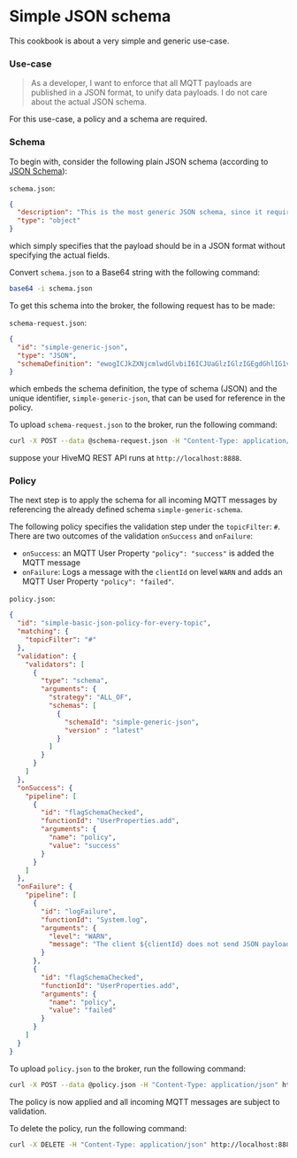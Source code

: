 # Simple JSON schema
This cookbook is about a very simple and generic use-case. 


### Use-case 
> As a developer, I want to enforce that all MQTT payloads are published in a JSON format, to unify data payloads. I do not care about the actual JSON schema.

For this use-case, a policy and a schema are required.


### Schema

To begin with, consider the following plain JSON schema (according to [JSON Schema](https://json-schema.org/)):

`schema.json`:
```json
{
  "description": "This is the most generic JSON schema, since it requires just a JSON object, nothing further specified",
  "type": "object"
}
```

which simply specifies that the payload should be in a JSON format without specifying the actual fields.

Convert `schema.json` to a Base64 string with the following command:

```bash
base64 -i schema.json
```

To get this schema into the broker, the following request has to be made:

`schema-request.json`:
```json
{
  "id": "simple-generic-json",
  "type": "JSON",
  "schemaDefinition": "ewogICJkZXNjcmlwdGlvbiI6ICJUaGlzIGlzIGEgdGhlIG1vc3QgZ2VuZXJpYyBKU09OIHNjaGVtYSwgc2luY2UgaXQgcmVxdWlyZXMganVzdCBhIEpTT04sIG5vdGhpbmcgZnVydGhlciBzcGVjaWZpZWQiLAogICJ0eXBlIjogIm9iamVjdCIKfQ=="
}
```

which embeds the schema definition, the type of schema (JSON) and the unique identifier, `simple-generic-json`, that can be used for reference in the policy.

To upload `schema-request.json` to the broker, run the following command: 

```bash
curl -X POST --data @schema-request.json -H "Content-Type: application/json" http://localhost:8888/api/v1/data-validation/schemas
```

suppose your HiveMQ REST API runs at `http://localhost:8888`.


### Policy
The next step is to apply the schema for all incoming MQTT messages by referencing the already defined schema `simple-generic-schema`.

The following policy specifies the validation step under the `topicFilter`: `#`. There are two outcomes of the validation `onSuccess` and `onFailure`:

* `onSuccess`: an MQTT User Property `"policy": "success"` is added the MQTT message
* `onFailure`: Logs a message with the `clientId` on level `WARN` and adds an MQTT User Property `"policy": "failed"`.

`policy.json`:
```json
{
  "id": "simple-basic-json-policy-for-every-topic",
  "matching": {
    "topicFilter": "#"
  },
  "validation": {
    "validators": [
      {
        "type": "schema",
        "arguments": {
          "strategy": "ALL_OF",
          "schemas": [
            {
              "schemaId": "simple-generic-json",
              "version" : "latest"
            }
          ]
        }
      }
    ]
  },
  "onSuccess": {
    "pipeline": [
      {
        "id": "flagSchemaChecked",
        "functionId": "UserProperties.add",
        "arguments": {
          "name": "policy",
          "value": "success"
        }
      }
    ]
  },
  "onFailure": {
    "pipeline": [
      {
        "id": "logFailure",
        "functionId": "System.log",
        "arguments": {
          "level": "WARN",
          "message": "The client ${clientId} does not send JSON payloads. The message will be dropped."
        }
      },
      {
        "id": "flagSchemaChecked",
        "functionId": "UserProperties.add",
        "arguments": {
          "name": "policy",
          "value": "failed"
        }
      }
    ]
  }
}

```

To upload `policy.json` to the broker, run the following command:
```bash
curl -X POST --data @policy.json -H "Content-Type: application/json" http://localhost:8888/api/v1/data-validation/policies
```

The policy is now applied and all incoming MQTT messages are subject to validation.

To delete the policy, run the following command:

```bash
curl -X DELETE -H "Content-Type: application/json" http://localhost:8888/api/v1/data-validation/policies/simple-basic-json-policy-for-every-topic
```

